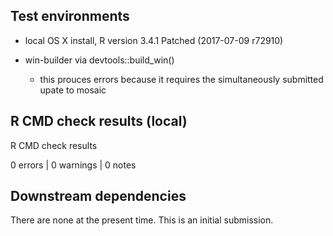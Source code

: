 ## Test environments

* local OS X install, R version 3.4.1 Patched (2017-07-09 r72910)

* win-builder via devtools::build_win()

  * this prouces errors because it requires the simultaneously submitted upate to mosaic

## R CMD check results (local)

R CMD check results

0 errors | 0 warnings | 0 notes


## Downstream dependencies

There are none at the present time.  This is an initial submission.
